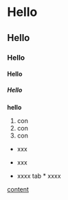 # Hello 
## Hello 
### Hello 
#### Hello 
##### Hello 
**hello**
1. con
3. con
4. con

 + xxx
 - xxx
 * xxxx
 tab * xxxx

 [content](https://www.google.com/)